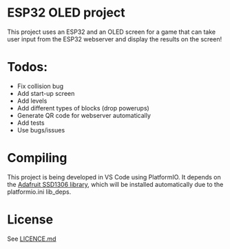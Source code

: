 # ESP32 OLED project
This project uses an ESP32 and an OLED screen for a game that can take user input from the ESP32 webserver and display the results on the screen!

# Todos:
<ul>
  <li>Fix collision bug</li>
  <li>Add start-up screen</li>
  <li>Add levels</li>
  <li>Add different types of blocks (drop powerups)</li>
  <li>Generate QR code for webserver automatically</li>
  <li>Add tests</li>
  <li>Use bugs/issues</li>
</ul> 

# Compiling
This project is being developed in VS Code using PlatformIO. It depends on the [Adafruit SSD1306 library](https://github.com/adafruit/Adafruit_SSD1306), which will be installed automatically due to the platformio.ini lib_deps.

# License
See [LICENCE.md](LICENCE.md)
